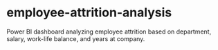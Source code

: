 # employee-attrition-analysis
Power BI dashboard analyzing employee attrition based on department, salary, work-life balance, and years at company.
